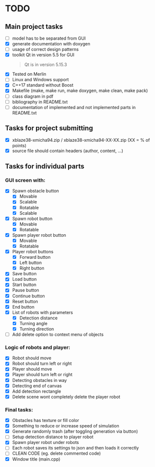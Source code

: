# TODO

## Main project tasks

- [ ] model has to be separated from GUI
- [X] generate documentation with doxygen
- [ ] usage of correct design patterns
- [X] toolkit Qt in version 5.5 for GUI
    > Qt is in version 5.15.3
- [X] Tested on Merlin
- [ ] Linux and Windows support
- [X] C++17 standard without Boost
- [X] Makefile (make, make run, make doxygen, make clean, make pack)
- [ ] class diagram in pdf
- [ ] bibliography in README.txt
- [ ] documentation of implemented and not implemented parts in README.txt

## Tasks for project submitting

- [X] xblaze38-xmicha94.zip / xblaze38-xmicha94-XX-XX.zip (XX = % of points)
- [X] source file should contain headers (author, content, ...)

## Tasks for individual parts

### GUI screen with:

* [X] Spawn obstacle button
    * [X] Movable
    * [X] Scalable
    * [X] Rotatable
    * [X] Scalable
* [X] Spawn robot button
    * [X] Movable
    * [X] Rotatable
* [X] Spawn player robot button
    * [X] Movable
    * [X] Rotatable
* [X] Player robot buttons
    * [X] Forward button
    * [X] Left button
    * [X] Right button
* [X] Save button
* [X] Load button
* [X] Start button
* [X] Pause button
* [X] Continue button
* [X] Reset button
* [X] End button
* [X] List of robots with parameters
    * [X] Detection distance
    * [X] Turning angle
    * [X] Turning direction
* [ ] Add delete option to context menu of objects

### Logic of robots and player:

* [X] Robot should move
* [X] Robot should turn left or right
* [X] Player should move
* [X] Player should turn left or right
* [X] Detecting obstacles in way
* [X] Detecting end of canvas
* [X] Add detection rectangle
* [X] Delete scene wont completely delete the player robot

### Final tasks:

* [X] Obstacles has texture or fill color
* [X] Something to reduce or increase speed of simulation
* [X] Generate randomly trash (after toggling generation via button)
* [ ] Setup detection distance to player robot
* [X] Spawn player robot under robots
* [ ] Each robot saves its settings to json and then loads it correctly
* [ ] CLEAN CODE (eg. delete commented code)
* [X] Window title (main.cpp)
